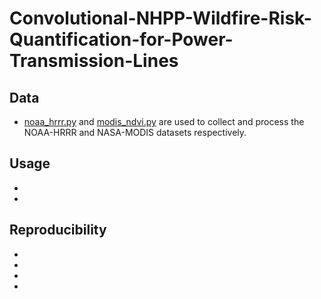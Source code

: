 # Convolutional-NHPP-Wildfire-Risk-Quantification-for-Power-Transmission-Lines
## Data 
- [noaa_hrrr.py](https://github.com/paper-review111/Convolutional-NHPP-Wildfire-Risk-Quantification-for-Power-Transmission-Lines/blob/main/noaa_hrrr.py) and [modis_ndvi.py](https://github.com/paper-review111/Convolutional-NHPP-Wildfire-Risk-Quantification-for-Power-Transmission-Lines/blob/main/modis_ndvi.py) are used to collect and process the NOAA-HRRR and NASA-MODIS datasets respectively. 
## Usage
-
-
## Reproducibility
-
-
-
-
